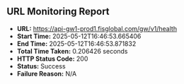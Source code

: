 ## URL Monitoring Report

- **URL:** https://api-gw1-prod1.fisglobal.com/gw/v1/health
- **Start Time:** 2025-05-12T16:46:53.665406
- **End Time:** 2025-05-12T16:46:53.871832
- **Total Time Taken:** 0.206426 seconds
- **HTTP Status Code:** 200
- **Status:** Success
- **Failure Reason:** N/A
